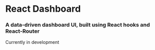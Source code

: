 # React Dashboard

### A data-driven dashboard UI, built using React hooks and React-Router

Currently in development
